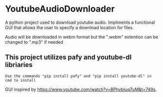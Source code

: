 # YoutubeAudioDownloader

A python project used to download youtube audio. Impliments a functional GUI that allows the user to specify a download location for files.

Audio will be downloaded in webm format but the ".webm" extention can be changed to ".mp3" if needed

## This project utilizes pafy and youtube-dl libriaries 
    Use the commands "pip install pafy" and "pip install youtube-dl" in cmd to install 


GUI inspired by https://www.youtube.com/watch?v=BPhvbIuq7uM&t=749s.
